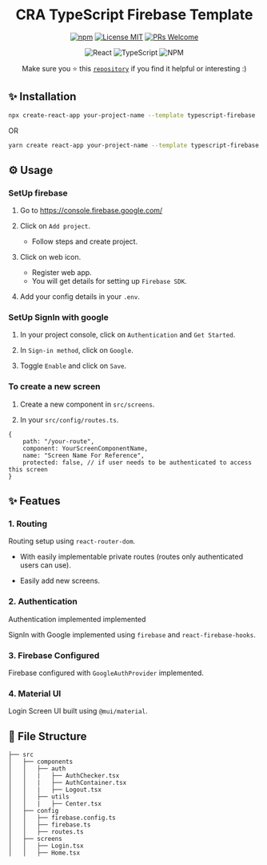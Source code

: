 <div align="center">

# CRA TypeScript Firebase Template

[![npm](https://img.shields.io/npm/v/cra-template-typescript-firebase.svg)](https://npmjs.com/package/cra-template-typescript-firebase)
[![License MIT](https://img.shields.io/badge/license-MIT-orange.svg?style=flat)](https://raw.githubusercontent.com/pettiboy/cra-template-typescript-firebase/main/LICENSE)
[![PRs Welcome](https://img.shields.io/badge/PRs-Welcome-brightgreen.svg)](https://github.com/pettiboy/cra-template-typescript-firebase/pulls)

![React](https://img.shields.io/badge/React-20232A?style=for-the-badge&logo=react&logoColor=61DAFB)
![TypeScript](https://img.shields.io/badge/TypeScript-007ACC?style=for-the-badge&logo=typescript&logoColor=white)
![NPM](https://img.shields.io/badge/npm-CB3837?style=for-the-badge&logo=npm&logoColor=white)

Make sure you ⭐️ this [`repository`](https://github.com/pettiboy/cra-template-typescript-firebase) if you find it helpful or interesting :)

</div>

## ✨ Installation

```bash
npx create-react-app your-project-name --template typescript-firebase
```

OR

```bash
yarn create react-app your-project-name --template typescript-firebase
```

## ⚙️ Usage

### SetUp firebase

1. Go to https://console.firebase.google.com/

2. Click on `Add project`.

   - Follow steps and create project.

3. Click on web icon.

   - Register web app.
   - You will get details for setting up `Firebase SDK`.

4. Add your config details in your `.env`.

### SetUp SignIn with google

1. In your project console, click on `Authentication` and `Get Started`.

2. In `Sign-in method`, click on `Google`.

3. Toggle `Enable` and click on `Save`.

### To create a new screen

1. Create a new component in `src/screens`.

2. In your `src/config/routes.ts`.

```tsx
{
    path: "/your-route",
    component: YourScreenComponentName,
    name: "Screen Name For Reference",
    protected: false, // if user needs to be authenticated to access this screen
}
```

## ✨ Featues

### 1. Routing

Routing setup using `react-router-dom`.

- With easily implementable private routes (routes only authenticated users can use).

- Easily add new screens.

### 2. Authentication

Authentication implemented implemented

SignIn with Google implemented using `firebase` and `react-firebase-hooks`.

### 3. Firebase Configured

Firebase configured with `GoogleAuthProvider` implemented.

### 4. Material UI

Login Screen UI built using `@mui/material`.

## 🔧 File Structure

```
├── src
│   ├── components
│   │   ├── auth
│   │   |   ├── AuthChecker.tsx
│   │   |   ├── AuthContainer.tsx
│   │   |   ├── Logout.tsx
│   │   ├── utils
│   │   |   ├── Center.tsx
│   ├── config
│   │   ├── firebase.config.ts
│   │   ├── firebase.ts
│   │   ├── routes.ts
│   ├── screens
│   │   ├── Login.tsx
│   │   ├── Home.tsx
```
